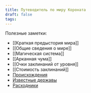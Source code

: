 ```yaml
---
title: Путеводитель по миру Короната
draft: false
tags:
---
```

Полезные заметки:
- [[Краткая предыстория мира]]
- [[Общие сведения о мире]]
- [[Магическая система]]
- [[Арканная чума]]
- [[Очки заклинаний от уровня]]
- [[Стоимость заклинаний]]
- [Происхождения](https://edwinshadian.github.io/obsidian/%D0%A1%D0%BF%D1%80%D0%B0%D0%B2%D0%BE%D1%87%D0%BD%D0%B8%D0%BA%D0%B8/%D0%9C%D0%B5%D1%85%D0%B0%D0%BD%D0%B8%D0%BA%D0%B8/%D0%9F%D1%80%D0%BE%D0%B8%D1%81%D1%85%D0%BE%D0%B6%D0%B4%D0%B5%D0%BD%D0%B8%D1%8F/)
- [Известные державы](https://edwinshadian.github.io/obsidian/%D0%A1%D0%B2%D0%B5%D0%B4%D0%B5%D0%BD%D0%B8%D1%8F-%D0%BE-%D0%BC%D0%B8%D1%80%D0%B5/%D0%98%D1%81%D1%82%D0%BE%D1%80%D0%B8%D1%8F-%D0%B8-%D0%B3%D0%B5%D0%BE%D0%B3%D1%80%D0%B0%D1%84%D0%B8%D1%8F/%D0%98%D0%B7%D0%B2%D0%B5%D1%81%D1%82%D0%BD%D1%8B%D0%B5-%D0%B4%D0%B5%D1%80%D0%B6%D0%B0%D0%B2%D1%8B/)
- [Расходники](https://edwinshadian.github.io/obsidian/%D0%A1%D0%BF%D1%80%D0%B0%D0%B2%D0%BE%D1%87%D0%BD%D0%B8%D0%BA%D0%B8/%D0%A0%D0%B0%D1%81%D1%85%D0%BE%D0%B4%D0%BD%D0%B8%D0%BA%D0%B8/)